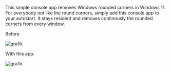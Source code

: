 This simple console app removes Windows rounded corners in Windows 11.
For everybody not like the round corners, simply add this console app to your autostart.
It stays resident and removes continously the rounded corners from every window.

Before

![grafik](https://github.com/SchMattes67/NoRoundedCorner/assets/168335359/e31def7f-0f7c-4a05-a159-fa83601b3721)

With this app.

![grafik](https://github.com/SchMattes67/NoRoundedCorner/assets/168335359/f54e734d-fa86-4863-aaaf-1ecb4800c657)
